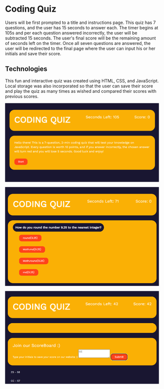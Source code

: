 # Coding Quiz

Users will be first prompted to a title and instructions page. This quiz has 7 questions, and the user has 15 seconds to answer each. The timer begins at 105s and per each question answered incorrectly, the user will be subtracted 15 seconds. The user's final score will be the remaining amount of seconds left on the timer. Once all seven questions are answered, the user will be redirected to the final page where the user can input his or her initials and save their score.

## Technologies

This fun and interactive quiz was created using HTML, CSS, and JavaScript. Local storage was also incorporated so that the user can save their score and play the quiz as many times as wished and compared their scores with previous scores.

![alt text](./assets/img/screenshot-1.PNG)

![alt text](./assets/img/screenshot-2.PNG)

![alt text](./assets/img/Screenshot-3.PNG)
